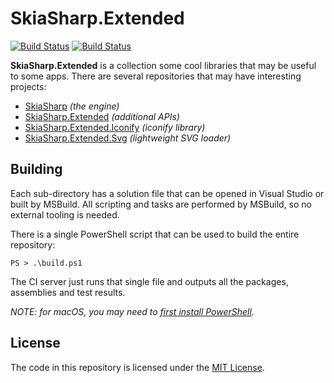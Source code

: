 # SkiaSharp.Extended

[![Build Status](https://devdiv.visualstudio.com/DevDiv/_apis/build/status/Xamarin/Components/SkiaSharp.Extended?branchName=master)](https://devdiv.visualstudio.com/DevDiv/_build/latest?definitionId=10846&branchName=master)  [![Build Status](https://dev.azure.com/SkiaSharp/SkiaSharp/_apis/build/status/SkiaSharp.Extended%20(Public)?branchName=master)](https://dev.azure.com/SkiaSharp/SkiaSharp/_build/latest?definitionId=4&branchName=master)

**SkiaSharp.Extended** is a collection some cool libraries that may be
useful to some apps. There are several repositories that may have
interesting projects:

 - [SkiaSharp][skiasharp] _(the engine)_
 - [SkiaSharp.Extended][extended] _(additional APIs)_
 - [SkiaSharp.Extended.Iconify][iconify] _(iconify library)_
 - [SkiaSharp.Extended.Svg][svg] _(lightweight SVG loader)_

## Building

Each sub-directory has a solution file that can be opened in Visual Studio or
built by MSBuild. All scripting and tasks are performed by MSBuild, so no
external tooling is needed.

There is a single PowerShell script that can be used to build the entire
repository:

    PS > .\build.ps1

The CI server just runs that single file and outputs all the packages,
assemblies and test results.

_NOTE: for macOS, you may need to [first install PowerShell][pwsh]._

## License

The code in this repository is licensed under the [MIT License][license].

[license]: https://github.com/mono/SkiaSharp.Extended/blob/master/LICENSE
[netcore]: https://www.microsoft.com/net/core

[skiasharp]: https://github.com/mono/SkiaSharp
[extended]: https://github.com/mono/SkiaSharp.Extended/tree/master/SkiaSharp.Extended
[iconify]: https://github.com/mono/SkiaSharp.Extended/tree/master/SkiaSharp.Extended.Iconify
[svg]: https://github.com/mono/SkiaSharp.Extended/tree/master/SkiaSharp.Extended.Svg
[pwsh]: https://github.com/PowerShell/PowerShell
